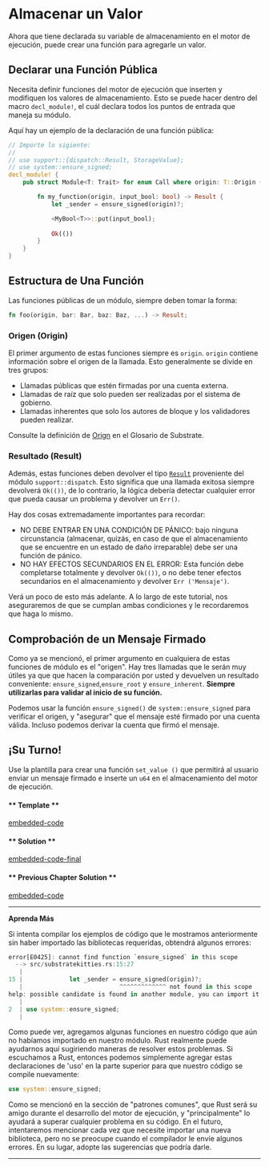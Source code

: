 Almacenar un Valor
===

Ahora que tiene declarada su variable de almacenamiento en el motor de ejecución, puede crear una función para agregarle un valor.

## Declarar una Función Pública

Necesita definir funciones del motor de ejecución que inserten y modifiquen los valores de almacenamiento. Esto se puede hacer dentro del macro `decl_module!`, el cuál declara todos los puntos de entrada que maneja su módulo.

Aquí hay un ejemplo de la declaración de una función pública:

```rust
// Importe lo sigiente: 
//
// use support::{dispatch::Result, StorageValue};
// use system::ensure_signed;
decl_module! {
    pub struct Module<T: Trait> for enum Call where origin: T::Origin {

        fn my_function(origin, input_bool: bool) -> Result {
            let _sender = ensure_signed(origin)?;

            <MyBool<T>>::put(input_bool);
            
            Ok(())
        }
    }
}
```

## Estructura de Una Función

Las funciones públicas de un módulo, siempre deben tomar la forma:

```rust
fn foo(origin, bar: Bar, baz: Baz, ...) -> Result;
```

### Origen (Origin)

El primer argumento de estas funciones siempre es `origin`. `origin` contiene información sobre el origen de la llamada. Esto generalmente se divide en tres grupos:

- Llamadas públicas que estén firmadas por una cuenta externa.
- Llamadas de raíz que solo pueden ser realizadas por el sistema de gobierno.
- Llamadas inherentes que solo los autores de bloque y los validadores pueden realizar.

Consulte la definición de [Orign](https://substrate.dev/docs/en/overview/glossary#origin) en el Glosario de Substrate.

### Resultado (Result)

Además, estas funciones deben devolver el tipo [`Result`](https://crates.parity.io/srml_support/dispatch/result/index.html) proveniente del módulo `support::dispatch`. Esto significa que una llamada exitosa siempre devolverá `Ok(())`, de lo contrario, la lógica debería detectar cualquier error que pueda causar un problema y devolver un `Err()`.

Hay dos cosas extremadamente importantes para recordar:

- NO DEBE ENTRAR EN UNA CONDICIÓN DE PÁNICO: bajo ninguna circunstancia (almacenar, quizás, en caso de que el almacenamiento que se encuentre en un estado de daño irreparable) debe ser una función de pánico.
- NO HAY EFECTOS SECUNDARIOS EN EL ERROR: Esta función debe completarse totalmente y devolver `Ok(())`, o no debe tener efectos secundarios en el almacenamiento y devolver `Err ('Mensaje')`.

Verá un poco de esto más adelante. A lo largo de este tutorial, nos aseguraremos de que se cumplan ambas condiciones y le recordaremos que haga lo mismo.

## Comprobación de un Mensaje Firmado

Como ya se mencionó, el primer argumento en cualquiera de estas funciones de módulo es el "origen". Hay tres llamadas que le serán muy útiles ya que que hacen la comparación por usted y devuelven un resultado conveniente: `ensure_signed`,`ensure_root` y `ensure_inherent`. **Siempre utilizarlas para validar al inicio de su función.**

Podemos usar la función `ensure_signed()` de `system::ensure_signed` para verificar el origen, y "asegurar" que el mensaje esté firmado por una cuenta válida. Incluso podemos derivar la cuenta que firmó el mensaje.

## ¡Su Turno!

Use la plantilla para crear una función `set_value ()` que permitirá al usuario enviar un mensaje firmado e inserte un `u64` en el almacenamiento del motor de ejecución.

<!-- tabs:start -->

#### ** Template **

[embedded-code](../../1/assets/1.3-template.rs ':include :type=code embed-template')

#### ** Solution **

[embedded-code-final](../../1/assets/1.3-finished-code.rs ':include :type=code embed-final')

#### ** Previous Chapter Solution **

[embedded-code](../../1/assets/1.2-finished-code.rs ':include :type=code embed-previous')

<!-- tabs:end -->

---
**Aprenda Más**

Si intenta compilar los ejemplos de código que le mostramos anteriormente sin haber importado las bibliotecas requeridas, obtendrá algunos errores:

```rust
error[E0425]: cannot find function `ensure_signed` in this scope
  --> src/substratekitties.rs:15:27
   |
15 |             let _sender = ensure_signed(origin)?;
   |                           ^^^^^^^^^^^^^ not found in this scope
help: possible candidate is found in another module, you can import it into scope
   |
2  | use system::ensure_signed;
   |
```

Como puede ver, agregamos algunas funciones en nuestro código que aún no habíamos importado en nuestro módulo. Rust realmente puede ayudarnos aquí sugiriendo maneras de resolver estos problemas. Si escuchamos a Rust, entonces podemos simplemente agregar estas declaraciones de 'uso' en la parte superior para que nuestro código se compile nuevamente:

```rust
use system::ensure_signed;
```

Como se mencionó en la sección de "patrones comunes", que Rust será su amigo durante el desarrollo del motor de ejecución, y "principalmente" lo ayudará a superar cualquier problema en su código. En el futuro, intentaremos mencionar cada vez que necesite importar una nueva biblioteca, pero no se preocupe cuando el compilador le envíe algunos errores. En su lugar, adopte las sugerencias que podría darle.

---
